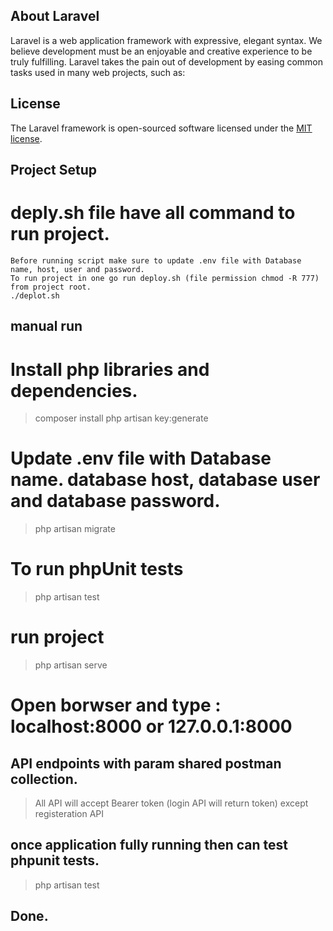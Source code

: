 ## About Laravel

Laravel is a web application framework with expressive, elegant syntax. We believe development must be an enjoyable and creative experience to be truly fulfilling. Laravel takes the pain out of development by easing common tasks used in many web projects, such as:

## License

The Laravel framework is open-sourced software licensed under the [MIT license](https://opensource.org/licenses/MIT).

## Project Setup

# deply.sh file have all command to run project.

    Before running script make sure to update .env file with Database name, host, user and password.
    To run project in one go run deploy.sh (file permission chmod -R 777) from project root.
    ./deplot.sh

## manual run

# Install php libraries and dependencies.

> composer install
> php artisan key:generate

# Update .env file with Database name. database host, database user and database password.

> php artisan migrate

# To run phpUnit tests

> php artisan test

# run project

> php artisan serve

# Open borwser and type : localhost:8000 or 127.0.0.1:8000

## API endpoints with param shared postman collection.

> All API will accept Bearer token (login API will return token) except registeration API

## once application fully running then can test phpunit tests.

> php artisan test

## Done.
